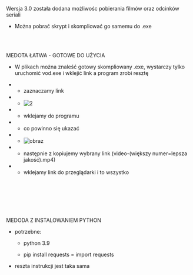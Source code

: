 Wersja 3.0 została dodana możliwośc pobierania filmów oraz odcinków seriali

- Można pobrać skrypt i skompliować go samemu do .exe

<br>
<br>

MEDOTA ŁATWA - GOTOWE DO UŻYCIA

- W plikach można znaleść gotowy skompliowany .exe, wystarczy tylko uruchomić vod.exe i wklejić link a program zrobi resztę

- - zaznaczamy link
- - ![2](https://user-images.githubusercontent.com/98317764/220185160-cee34107-831e-4f01-9b0f-32b6acdd2cc4.png)
- - wklejamy do programu
- - co powinno się ukazać
- - ![obraz](https://user-images.githubusercontent.com/98317764/225728908-9411e1fb-a730-4a78-9734-b3a1a217296a.png)
- - następnie z kopiujemy wybrany link (video-(większy numer=lepsza jakość).mp4)
- - wklejamy link do przeglądarki i to wszystko

<br>
<br>
<br>
<br>
<br>

MEDODA Z INSTALOWANIEM PYTHON

* potrzebne:
 
  - python 3.9
 
  - pip install requests = import requests
* reszta instrukcji jest taka sama
